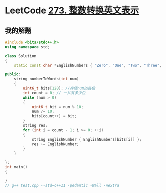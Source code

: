 # LeetCode [273. 整数转换英文表示](https://leetcode.cn/problems/integer-to-english-words/)



## 我的解题



```C++
#include <bits/stdc++.h>
using namespace std;

class Solution
{
	static const char *EnglishNumbers { "Zero", "One", "Two", "Three", "Four", "Five", "Six", "Seven", "Eight", "Nine" };

public:
	string numberToWords(int num)
	{
		uint6_t bits[128]; //存储num的各位
		int count = 0; // 一共有多少位
		while (num > 0)
		{
			uint6_t bit = num % 10;
			num /= 10;
			bits[count++] = bit;
		}
		string res;
		for (int i = count - 1; i >= 0; ++i)
		{
			string EnglishNumber { EnglishNumbers[bits[i]] };
			res += EnglishNumber;
		}
	}

};
int main()
{

}
// g++ test.cpp --std=c++11 -pedantic -Wall -Wextra

```

